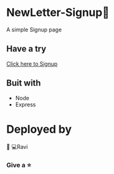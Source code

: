 # NewLetter-Signup📝
A simple Signup page
## Have a try
[Click here to Signup](https://news-letter-signup1.herokuapp.com/)
## Buit with
- Node
- Express
# Deployed by
👨‍ 💻Ravi
### Give a ⭐
